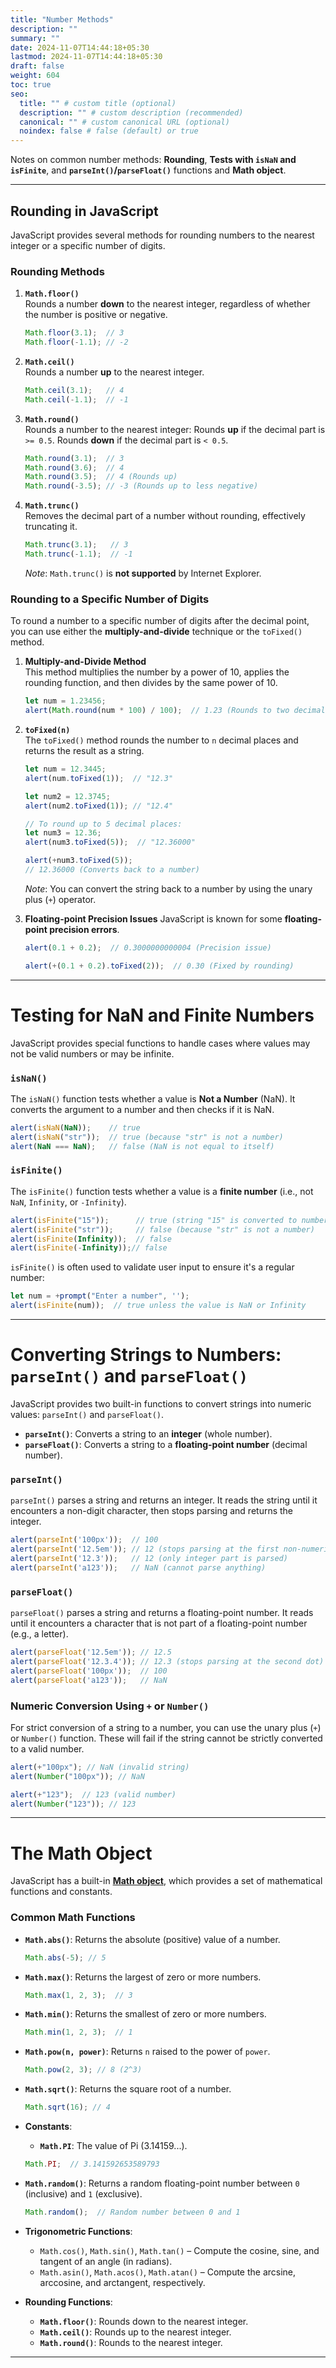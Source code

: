 ```yaml
---
title: "Number Methods"
description: ""
summary: ""
date: 2024-11-07T14:44:18+05:30
lastmod: 2024-11-07T14:44:18+05:30
draft: false
weight: 604
toc: true
seo:
  title: "" # custom title (optional)
  description: "" # custom description (recommended)
  canonical: "" # custom canonical URL (optional)
  noindex: false # false (default) or true
---
```



Notes on common number methods: **Rounding**, **Tests with `isNaN` and `isFinite`**, and **`parseInt()`/`parseFloat()`** functions and **Math object**.

---

## Rounding in JavaScript

JavaScript provides several methods for rounding numbers to the nearest integer or a specific number of digits.

### Rounding Methods

1. **`Math.floor()`**  
   Rounds a number **down** to the nearest integer, regardless of whether the number is positive or negative.
   ```js
   Math.floor(3.1);  // 3
   Math.floor(-1.1); // -2
   ```

2. **`Math.ceil()`**  
   Rounds a number **up** to the nearest integer.
   ```js
   Math.ceil(3.1);   // 4
   Math.ceil(-1.1);  // -1
   ```

3. **`Math.round()`**  
   Rounds a number to the nearest integer:
   Rounds **up** if the decimal part is `>= 0.5`.
   Rounds **down** if the decimal part is `< 0.5`.
   ```js
   Math.round(3.1);  // 3
   Math.round(3.6);  // 4
   Math.round(3.5);  // 4 (Rounds up)
   Math.round(-3.5); // -3 (Rounds up to less negative)
   ```

4. **`Math.trunc()`**  
   Removes the decimal part of a number without rounding, effectively truncating it.
   ```js
   Math.trunc(3.1);   // 3
   Math.trunc(-1.1);  // -1
   ```
   *Note*: `Math.trunc()` is **not supported** by Internet Explorer.

### Rounding to a Specific Number of Digits

To round a number to a specific number of digits after the decimal point, you can use either the **multiply-and-divide** technique or the `toFixed()` method.

1. **Multiply-and-Divide Method**  
   This method multiplies the number by a power of 10, applies the rounding function, and then divides by the same power of 10.
   ```js
   let num = 1.23456;
   alert(Math.round(num * 100) / 100);  // 1.23 (Rounds to two decimal places)
   ```

2. **`toFixed(n)`**  
   The `toFixed()` method rounds the number to `n` decimal places and returns the result as a string.
   ```js
   let num = 12.3445;
   alert(num.toFixed(1));  // "12.3"

   let num2 = 12.3745;
   alert(num2.toFixed(1)); // "12.4"

   // To round up to 5 decimal places:
   let num3 = 12.36;
   alert(num3.toFixed(5));  // "12.36000"
   
   alert(+num3.toFixed(5));  
   // 12.36000 (Converts back to a number)
   ```

   *Note*: You can convert the string back to a number by using the unary plus (`+`) operator.
   

3. **Floating-point Precision Issues**
   JavaScript is known for some **floating-point precision errors**.
   ```js
   alert(0.1 + 0.2);  // 0.3000000000004 (Precision issue)
   
   alert(+(0.1 + 0.2).toFixed(2));  // 0.30 (Fixed by rounding)
   ```

---

# Testing for NaN and Finite Numbers

JavaScript provides special functions to handle cases where values may not be valid numbers or may be infinite.

### `isNaN()`
The `isNaN()` function tests whether a value is **Not a Number** (NaN). It converts the argument to a number and then checks if it is NaN.
```js
alert(isNaN(NaN));    // true
alert(isNaN("str"));  // true (because "str" is not a number)
alert(NaN === NaN);   // false (NaN is not equal to itself)
```

### `isFinite()`
The `isFinite()` function tests whether a value is a **finite number** (i.e., not `NaN`, `Infinity`, or `-Infinity`).
```js
alert(isFinite("15"));      // true (string "15" is converted to number)
alert(isFinite("str"));     // false (because "str" is not a number)
alert(isFinite(Infinity));  // false
alert(isFinite(-Infinity));// false
```

`isFinite()` is often used to validate user input to ensure it's a regular number:
```js
let num = +prompt("Enter a number", '');
alert(isFinite(num));  // true unless the value is NaN or Infinity
```

---

# Converting Strings to Numbers: `parseInt()` and `parseFloat()`

JavaScript provides two built-in functions to convert strings into numeric values: `parseInt()` and `parseFloat()`.

- **`parseInt()`**: Converts a string to an **integer** (whole number).
- **`parseFloat()`**: Converts a string to a **floating-point number** (decimal number).

### `parseInt()`
`parseInt()` parses a string and returns an integer. It reads the string until it encounters a non-digit character, then stops parsing and returns the integer.
```js
alert(parseInt('100px'));  // 100
alert(parseInt('12.5em')); // 12 (stops parsing at the first non-numeric character)
alert(parseInt('12.3'));   // 12 (only integer part is parsed)
alert(parseInt('a123'));   // NaN (cannot parse anything)
```

### `parseFloat()`
`parseFloat()` parses a string and returns a floating-point number. It reads until it encounters a character that is not part of a floating-point number (e.g., a letter).
```js
alert(parseFloat('12.5em')); // 12.5
alert(parseFloat('12.3.4')); // 12.3 (stops parsing at the second dot)
alert(parseFloat('100px'));  // 100
alert(parseFloat('a123'));   // NaN
```

### Numeric Conversion Using `+` or `Number()`
For strict conversion of a string to a number, you can use the unary plus (`+`) or `Number()` function. These will fail if the string cannot be strictly converted to a valid number.
```js
alert(+"100px"); // NaN (invalid string)
alert(Number("100px")); // NaN

alert(+"123");  // 123 (valid number)
alert(Number("123")); // 123
```

---

# The Math Object

JavaScript has a built-in [**Math object**](https://developer.mozilla.org/en/docs/Web/JavaScript/Reference/Global_Objects/Math), which provides a set of mathematical functions and constants.

### Common Math Functions

- **`Math.abs()`**: Returns the absolute (positive) value of a number.
  ```js
  Math.abs(-5); // 5
  ```

- **`Math.max()`**: Returns the largest of zero or more numbers.
  ```js
  Math.max(1, 2, 3);  // 3
  ```

- **`Math.min()`**: Returns the smallest of zero or more numbers.
  ```js
  Math.min(1, 2, 3);  // 1
  ```

- **`Math.pow(n, power)`**: Returns `n` raised to the power of `power`.
  ```js
  Math.pow(2, 3); // 8 (2^3)
  ```

- **`Math.sqrt()`**: Returns the square root of a number.
  ```js
  Math.sqrt(16); // 4
  ```
  
- **Constants**:
  - **`Math.PI`**: The value of Pi (3.14159...).
  ```js
  Math.PI;  // 3.141592653589793
  ```

- **`Math.random()`**: Returns a random floating-point number between `0` (inclusive) and `1` (exclusive).
  ```js
  Math.random();  // Random number between 0 and 1
  ```
  
- **Trigonometric Functions**:
  - `Math.cos()`, `Math.sin()`, `Math.tan()` – Compute the cosine, sine, and tangent of an angle (in radians).
  - `Math.asin()`, `Math.acos()`, `Math.atan()` – Compute the arcsine, arccosine, and arctangent, respectively.

- **Rounding Functions**:
  - **`Math.floor()`**: Rounds down to the nearest integer.
  - **`Math.ceil()`**: Rounds up to the nearest integer.
  - **`Math.round()`**: Rounds to the nearest integer.


---
